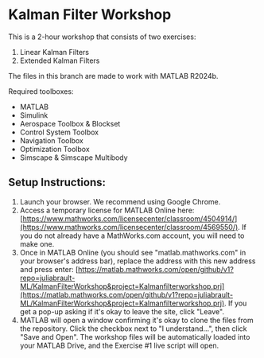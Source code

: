 # Kalman Filter Workshop
This is a 2-hour workshop that consists of two exercises:
1) Linear Kalman Filters
2) Extended Kalman Filters

The files in this branch are made to work with MATLAB R2024b.

Required toolboxes: 
* MATLAB
* Simulink
* Aerospace Toolbox & Blockset
* Control System Toolbox
* Navigation Toolbox
* Optimization Toolbox
* Simscape & Simscape Multibody

## Setup Instructions:
1. Launch your browser. We recommend using Google Chrome.
2. Access a temporary license for MATLAB Online here: [https://www.mathworks.com/licensecenter/classroom/4504914/](https://www.mathworks.com/licensecenter/classroom/4569550/). If you do not already have a MathWorks.com account, you will need to make one.
3. Once in MATLAB Online (you should see "matlab.mathworks.com" in your browser's address bar), replace the address with this new address and press enter: [https://matlab.mathworks.com/open/github/v1?repo=juliabrault-ML/KalmanFilterWorkshop&project=Kalmanfilterworkshop.prj](https://matlab.mathworks.com/open/github/v1?repo=juliabrault-ML/KalmanFilterWorkshop&project=Kalmanfilterworkshop.prj). If you get a pop-up asking if it's okay to leave the site, click "Leave".
4. MATLAB will open a window confirming it's okay to clone the files from the repository. Click the checkbox next to "I understand...", then click "Save and Open". The workshop files will be automatically loaded into your MATLAB Drive, and the Exercise #1 live script will open.
